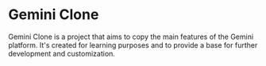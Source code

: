 # Gemini Clone

<p>Gemini Clone is a project that aims to copy the main features of the Gemini platform. It's created for learning purposes and to provide a base for further development and customization.</p>
